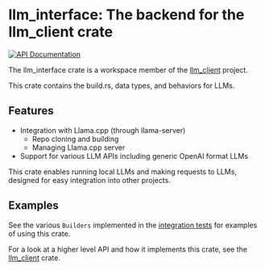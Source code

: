 <!-- cargo-rdme start -->

# llm_interface: The backend for the llm_client crate
[![API Documentation](https://docs.rs/llm_interface/badge.svg)](https://docs.rs/llm_interface)

The llm_interface crate is a workspace member of the [llm_client](https://github.com/ShelbyJenkins/llm_client) project.

This crate contains the build.rs, data types, and behaviors for LLMs.

## Features

* Integration with Llama.cpp (through llama-server)
    * Repo cloning and building
    * Managing Llama.cpp server
* Support for various LLM APIs including generic OpenAI format LLMs

This crate enables running local LLMs and making requests to LLMs, designed
for easy integration into other projects.

## Examples

See the various `Builders` implemented in the [integration tests](./tests/it/main.rs) for examples
of using this crate.

For a look at a higher level API and how it implements this crate, see the
[llm_client](https://github.com/ShelbyJenkins/llm_client) crate.

<!-- cargo-rdme end -->

